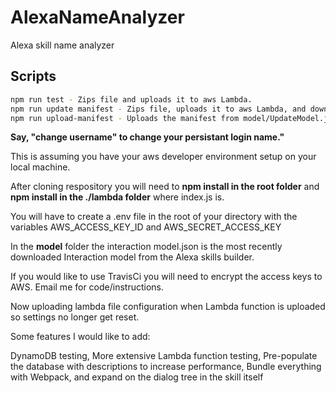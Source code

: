# AlexaNameAnalyzer
Alexa skill name analyzer
## Scripts 
```sh
npm run test - Zips file and uploads it to aws Lambda. 
npm run update manifest - Zips file, uploads it to aws Lambda, and downloads the Alexa Skills Interaction Model at model/InteractionModel.json.
npm run upload-manifest - Uploads the manifest from model/UpdateModel.json to the Alexa Skills Interaction Model developer console.
```
**Say, "change username" to change your persistant login name."**

This is assuming you have your aws developer environment setup on your local machine.

After cloning respository you will need to **npm install in the root folder** and **npm install in the ./lambda folder** where index.js is.

You will have to create a .env file in the root of your directory with the variables AWS_ACCESS_KEY_ID and AWS_SECRET_ACCESS_KEY

In the **model** folder the interaction model.json is the most recently downloaded Interaction model from the Alexa skills builder.

If you would like to use TravisCi you will need to encrypt the access keys to AWS. Email me for code/instructions.

Now uploading lambda file configuration when Lambda function is uploaded so settings no longer get reset.

Some features I would like to add:

DynamoDB testing,
More extensive Lambda function testing,
Pre-populate the database with descriptions to increase performance,
Bundle everything with Webpack,
and expand on the dialog tree in the skill itself

